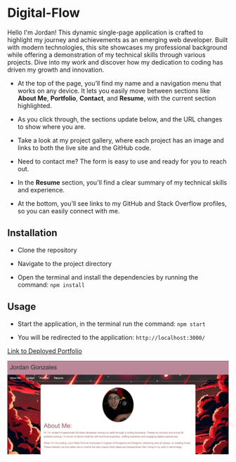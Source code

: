 # Digital-Flow

Hello I'm Jordan! This dynamic single-page application is crafted to highlight my journey and achievements as an emerging web developer. Built with modern technologies, this site showcases my professional background while offering a demonstration of my technical skills through various projects. Dive into my work and discover how my dedication to coding has driven my growth and innovation.

- At the top of the page, you’ll find my name and a navigation menu that works on any device. It lets you easily move between sections like **About Me**, **Portfolio**, **Contact**, and **Resume**, with the current section highlighted.

- As you click through, the sections update below, and the URL changes to show where you are.

- Take a look at my project gallery, where each project has an image and links to both the live site and the GitHub code.

- Need to contact me? The form is easy to use and ready for you to reach out.

- In the **Resume** section, you'll find a clear summary of my technical skills and experience.

- At the bottom, you’ll see links to my GitHub and Stack Overflow profiles, so you can easily connect with me.


## Installation


- Clone the repository

- Navigate to the project directory

- Open the terminal and install the dependencies by running the command: `npm install`

## Usage

- Start the application, in the terminal run the command: `npm start`

- You will be redirected to the application: `http://localhost:3000/`

[Link to Deployed Portfolio]()

![Screenshot of My Portfolio](./public/images/Screenshot%202024-09-26%20184922.png)

